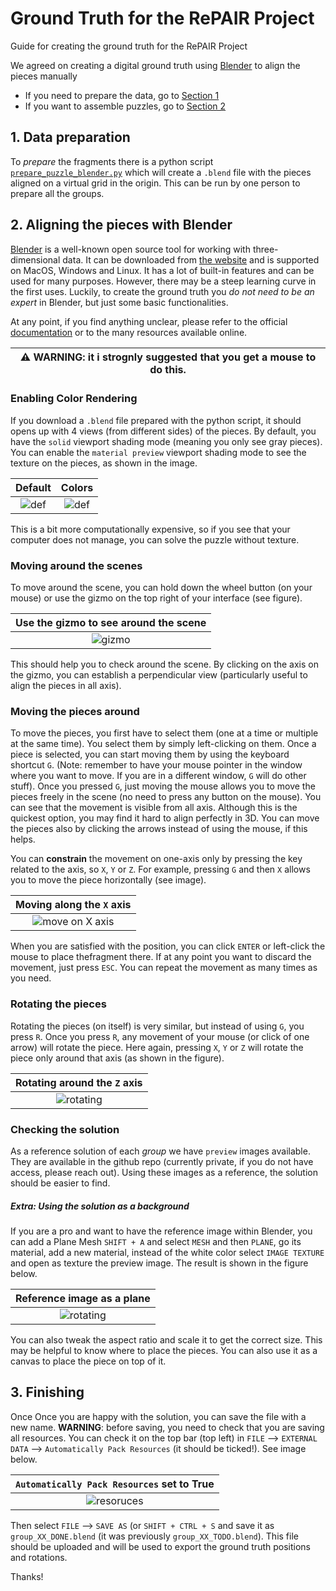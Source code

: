 # Ground Truth for the RePAIR Project
Guide for creating the ground truth for the RePAIR Project

We agreed on creating a digital ground truth using [Blender](#blender) to align the pieces manually

- If you need to prepare the data, go to [Section 1](https://github.com/RePAIRProject/repair_ground_truth/tree/main?tab=readme-ov-file#blender)
- If you want to assemble puzzles, go to [Section 2](https://github.com/RePAIRProject/repair_ground_truth/tree/main?tab=readme-ov-file#blender)

## 1. Data preparation
To *prepare* the fragments there is a python script [`prepare_puzzle_blender.py`](https://github.com/RePAIRProject/repair_ground_truth/blob/main/prepare_puzzle_blender.py) which will create a `.blend` file with the pieces aligned on a virtual grid in the origin.
This can be run by one person to prepare all the groups.

## 2. Aligning the pieces with Blender
[Blender](https://www.blender.org/) is a well-known open source tool for working with three-dimensional data.
It can be downloaded from [the website](https://www.blender.org/download/) and is supported on MacOS, Windows and Linux.
It has a lot of built-in features and can be used for many purposes.
However, there may be a steep learning curve in the first uses.
Luckily, to create the ground truth you *do not need to be an expert* in Blender, but just some basic functionalities.

At any point, if you find anything unclear, please refer to the official [documentation](https://docs.blender.org/manual/en/latest/contribute/index.html) or to the many resources available online.

| ⚠️  **WARNING:**  it i strognly suggested that you get a mouse to do this.  |
|-----------------------------------------|

### Enabling Color Rendering
If you download a `.blend` file prepared with the python script, it should opens up with 4 views (from different sides) of the pieces. 
By default, you have the `solid` viewport shading mode (meaning you only see gray pieces). You can enable the `material preview` viewport shading mode to see the texture on the pieces, as shown in the image.

| Default | Colors |
|:-------:|:------:|
|![def](imgs/g15_open_1280.png)|![def](imgs/g15_preview_1280.png)|

This is a bit more computationally expensive, so if you see that your computer does not manage, you can solve the puzzle without texture. 

### Moving around the scenes
To move around the scene, you can hold down the wheel button (on your mouse) or use the gizmo on the top right of your interface (see figure).

| Use the gizmo to see around the scene |
|:-------------------------------------:|
|![gizmo](imgs/moving_around.png)|

This should help you to check around the scene. By clicking on the axis on the gizmo, you can establish a perpendicular view (particularly useful to align the pieces in all axis).

### Moving the pieces around
To move the pieces, you first have to select them (one at a time or multiple at the same time). You select them by simply left-clicking on them.
Once a piece is selected, you can start moving them by using the keyboard shortcut `G`. (Note: remember to have your mouse pointer in the window where you want to move. If you are in a different window, `G` will do other stuff).
Once you pressed `G`, just moving the mouse allows you to move the pieces freely in the scene (no need to press any button on the mouse). You can see that the movement is visible from all axis. Although this is the quickest option, you may find it hard to align perfectly in 3D.
You can move the pieces also by clicking the arrows instead of using the mouse, if this helps.

You can **constrain** the movement on one-axis only by pressing the key related to the axis, so `X`, `Y` or `Z`. For example, pressing `G` and then `X` allows you to move the piece horizontally (see image). 

| Moving along the `X` axis|
|:-------------------------------------:|
|![move on X axis](imgs/move_axis.png)|

When you are satisfied with the position, you can click `ENTER` or left-click the mouse to place thefragment there. If at any point you want to discard the movement, just press `ESC`. 
You can repeat the movement as many times as you need.

### Rotating the pieces
Rotating the pieces (on itself) is very similar, but instead of using `G`, you press `R`. Once you press `R`, any movement of your mouse (or click of one arrow) will rotate the piece. Here again, pressing `X`, `Y` or `Z` will rotate the piece only around that axis (as shown in the figure).

| Rotating around the `Z` axis |
|:-------------------------------------:|
|![rotating](imgs/rotating.png)|

### Checking the solution
As a reference solution of each *group* we have `preview` images available. They are available in the github repo (currently private, if you do not have access, please reach out). Using these images as a reference, the solution should be easier to find.

##### Extra: Using the solution as a background
If you are a pro and want to have the reference image within Blender, you can add a Plane Mesh `SHIFT + A` and select `MESH` and then `PLANE`, go its material, add a new material, instead of the white color select `IMAGE TEXTURE` and open as texture the preview image. The result is shown in the figure below.

| Reference image as a plane |
|:-------------------------------------:|
|![rotating](imgs/plane_texture.png)|

You can also tweak the aspect ratio and scale it to get the correct size. This may be helpful to know where to place the pieces. You can also use it as a canvas to place the piece on top of it.

## 3. Finishing
Once
Once you are happy with the solution, you can save the file with a new name. 
**WARNING**: before saving, you need to check that you are saving all resources. You can check it on the top bar (top left) in `FILE` --> `EXTERNAL DATA` --> `Automatically Pack Resources` (it should be ticked!). See image below.

| `Automatically Pack Resources` set to True |
|:-------------------------------------:|
|![resoruces](imgs/resources.jpg)|

Then select `FILE` --> `SAVE AS` (or `SHIFT + CTRL + S` and save it as `group_XX_DONE.blend` (it was previously `group_XX_TODO.blend`). 
This file should be uploaded and will be used to export the ground truth positions and rotations.

Thanks!
